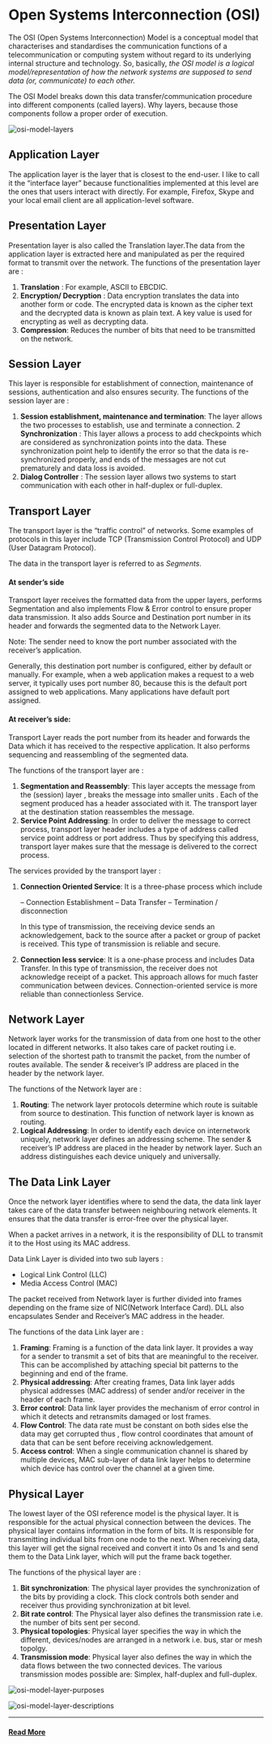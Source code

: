 # Open Systems Interconnection (OSI)
The OSI (Open Systems Interconnection) Model is a conceptual model that characterises and standardises the communication functions of a telecommunication or computing system without regard to its underlying internal structure and technology. So, basically, _the OSI model is a logical model/representation of how the network systems are supposed to send data (or, communicate) to each other._

The OSI Model breaks down this data transfer/communication procedure into different components (called layers). Why layers, because those components follow a proper order of execution.

![osi-model-layers](./images/osi-model-layers.png)


## Application Layer
The application layer is the layer that is closest to the end-user. I like to call it the “interface layer” because functionalities implemented at this level are the ones that users interact with directly. For example, Firefox, Skype and your local email client are all application-level software.


## Presentation Layer
Presentation layer is also called the Translation layer.The data from the application layer is extracted here and manipulated as per the required format to transmit over the network.
The functions of the presentation layer are :
1. __Translation__ : For example, ASCII to EBCDIC.
2. __Encryption/ Decryption__ : Data encryption translates the data into another form or code. The encrypted data is known as the cipher text and the decrypted data is known as plain text. A key value is used for encrypting as well as decrypting data.
3. __Compression__: Reduces the number of bits that need to be transmitted on the network.


## Session Layer
This layer is responsible for establishment of connection, maintenance of sessions, authentication and also ensures security.
The functions of the session layer are :
1. __Session establishment, maintenance and termination__: The layer allows the two processes to establish, use and terminate a connection.
2 __Synchronization__ : This layer allows a process to add checkpoints which are considered as synchronization points into the data. These synchronization point help to identify the error so that the data is re-synchronized properly, and ends of the messages are not cut prematurely and data loss is avoided.
3. __Dialog Controller__ : The session layer allows two systems to start communication with each other in half-duplex or full-duplex.


## Transport Layer
The transport layer is the “traffic control” of networks. Some examples of protocols in this layer include TCP (Transmission Control Protocol) and UDP (User Datagram Protocol).

The data in the transport layer is referred to as _Segments_.

#### At sender’s side
Transport layer receives the formatted data from the upper layers, performs Segmentation and also implements Flow & Error control to ensure proper data transmission. It also adds Source and Destination port number in its header and forwards the segmented data to the Network Layer.

Note: The sender need to know the port number associated with the receiver’s application.

Generally, this destination port number is configured, either by default or manually. For example, when a web application makes a request to a web server, it typically uses port number 80, because this is the default port assigned to web applications. Many applications have default port assigned.

#### At receiver’s side:
Transport Layer reads the port number from its header and forwards the Data which it has received to the respective application. It also performs sequencing and reassembling of the segmented data.

The functions of the transport layer are :
1. __Segmentation and Reassembly__: This layer accepts the message from the (session) layer , breaks the message into smaller units . Each of the segment produced has a header associated with it. The transport layer at the destination station reassembles the message.
2. __Service Point Addressing__: In order to deliver the message to correct process, transport layer header includes a type of address called service point address or port address. Thus by specifying this address, transport layer makes sure that the message is delivered to the correct process.

The services provided by the transport layer :
1. __Connection Oriented Service__: It is a three-phase process which include
    
    – Connection Establishment
    – Data Transfer
    – Termination / disconnection

    In this type of transmission, the receiving device sends an acknowledgement, back to the source after a packet or group of packet is received. This type of transmission is reliable and secure.

2. __Connection less service__: It is a one-phase process and includes Data Transfer. In this type of transmission, the receiver does not acknowledge receipt of a packet. This approach allows for much faster communication between devices. Connection-oriented service is more reliable than connectionless Service.


## Network Layer
Network layer works for the transmission of data from one host to the other located in different networks. It also takes care of packet routing i.e. selection of the shortest path to transmit the packet, from the number of routes available. The sender & receiver’s IP address are placed in the header by the network layer.

The functions of the Network layer are :
1. __Routing__: The network layer protocols determine which route is suitable from source to destination. This function of network layer is known as routing.
2. __Logical Addressing__: In order to identify each device on internetwork uniquely, network layer defines an addressing scheme. The sender & receiver’s IP address are placed in the header by network layer. Such an address distinguishes each device uniquely and universally.


## The Data Link Layer
Once the network layer identifies where to send the data, the data link layer takes care of the data transfer between neighbouring network elements. It ensures that the data transfer is error-free over the physical layer.

When a packet arrives in a network, it is the responsibility of DLL to transmit it to the Host using its MAC address.

Data Link Layer is divided into two sub layers :
* Logical Link Control (LLC)
* Media Access Control (MAC)

The packet received from Network layer is further divided into frames depending on the frame size of NIC(Network Interface Card). DLL also encapsulates Sender and Receiver’s MAC address in the header.

The functions of the data Link layer are :
1. __Framing__: Framing is a function of the data link layer. It provides a way for a sender to transmit a set of bits that are meaningful to the receiver. This can be accomplished by attaching special bit patterns to the beginning and end of the frame.
2. __Physical addressing__: After creating frames, Data link layer adds physical addresses (MAC address) of sender and/or receiver in the header of each frame.
3. __Error control__: Data link layer provides the mechanism of error control in which it detects and retransmits damaged or lost frames.
4. __Flow Control__: The data rate must be constant on both sides else the data may get corrupted thus , flow control coordinates that amount of data that can be sent before receiving acknowledgement.
5. __Access control__: When a single communication channel is shared by multiple devices, MAC sub-layer of data link layer helps to determine which device has control over the channel at a given time.


## Physical Layer
The lowest layer of the OSI reference model is the physical layer. It is responsible for the actual physical connection between the devices. The physical layer contains information in the form of bits. It is responsible for transmitting individual bits from one node to the next. When receiving data, this layer will get the signal received and convert it into 0s and 1s and send them to the Data Link layer, which will put the frame back together.

The functions of the physical layer are :
1. __Bit synchronization__: The physical layer provides the synchronization of the bits by providing a clock. This clock controls both sender and receiver thus providing synchronization at bit level.
2. __Bit rate control__: The Physical layer also defines the transmission rate i.e. the number of bits sent per second.
3. __Physical topologies__: Physical layer specifies the way in which the different, devices/nodes are arranged in a network i.e. bus, star or mesh topolgy.
4. __Transmission mode__: Physical layer also defines the way in which the data flows between the two connected devices. The various transmission modes possible are: Simplex, half-duplex and full-duplex.

![osi-model-layer-purposes](./images/osi-model-layer-purposes.svg)

![osi-model-layer-descriptions](./images/osi-model-layer-descriptions.jpeg)

---

#### [Read More](https://www.cloudflare.com/learning/ddos/glossary/open-systems-interconnection-model-osi/)
